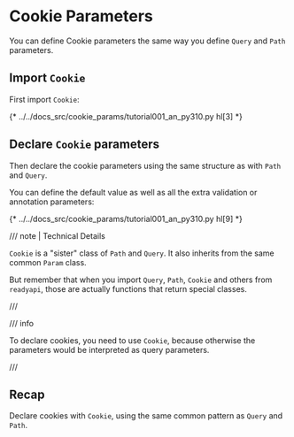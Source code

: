 # Cookie Parameters

You can define Cookie parameters the same way you define `Query` and `Path` parameters.

## Import `Cookie`

First import `Cookie`:

{* ../../docs_src/cookie_params/tutorial001_an_py310.py hl[3] *}

## Declare `Cookie` parameters

Then declare the cookie parameters using the same structure as with `Path` and `Query`.

You can define the default value as well as all the extra validation or annotation parameters:

{* ../../docs_src/cookie_params/tutorial001_an_py310.py hl[9] *}

/// note | Technical Details

`Cookie` is a "sister" class of `Path` and `Query`. It also inherits from the same common `Param` class.

But remember that when you import `Query`, `Path`, `Cookie` and others from `readyapi`, those are actually functions that return special classes.

///

/// info

To declare cookies, you need to use `Cookie`, because otherwise the parameters would be interpreted as query parameters.

///

## Recap

Declare cookies with `Cookie`, using the same common pattern as `Query` and `Path`.
